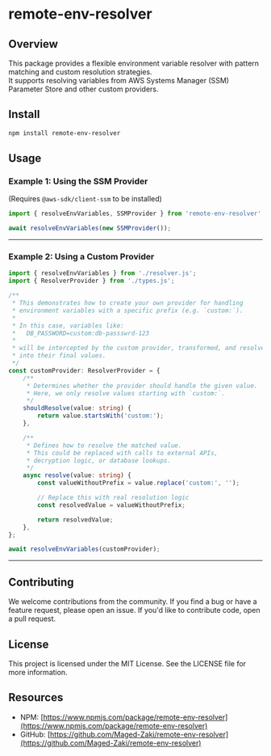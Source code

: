 # remote-env-resolver

## Overview

This package provides a flexible environment variable resolver with pattern matching and custom resolution strategies.  
It supports resolving variables from AWS Systems Manager (SSM) Parameter Store and other custom providers.

## Install

```bash
npm install remote-env-resolver
```

## Usage

### Example 1: Using the SSM Provider

(Requires `@aws-sdk/client-ssm` to be installed)

```typescript
import { resolveEnvVariables, SSMProvider } from 'remote-env-resolver';

await resolveEnvVariables(new SSMProvider());
```

---

### Example 2: Using a Custom Provider

```typescript
import { resolveEnvVariables } from './resolver.js';
import { ResolverProvider } from './types.js';

/**
 * This demonstrates how to create your own provider for handling
 * environment variables with a specific prefix (e.g. `custom:`).
 *
 * In this case, variables like:
 *   DB_PASSWORD=custom:db-passswrd-123
 *
 * will be intercepted by the custom provider, transformed, and resolved
 * into their final values.
 */
const customProvider: ResolverProvider = {
	/**
	 * Determines whether the provider should handle the given value.
	 * Here, we only resolve values starting with `custom:`.
	 */
	shouldResolve(value: string) {
		return value.startsWith('custom:');
	},

	/**
	 * Defines how to resolve the matched value.
	 * This could be replaced with calls to external APIs,
	 * decryption logic, or database lookups.
	 */
	async resolve(value: string) {
		const valueWithoutPrefix = value.replace('custom:', '');

		// Replace this with real resolution logic
		const resolvedValue = valueWithoutPrefix;

		return resolvedValue;
	},
};

await resolveEnvVariables(customProvider);
```

---

## Contributing

We welcome contributions from the community. If you find a bug or have a feature request, please open an issue.
If you'd like to contribute code, open a pull request.

## License

This project is licensed under the MIT License. See the LICENSE file for more information.

## Resources

- NPM: [https://www.npmjs.com/package/remote-env-resolver](https://www.npmjs.com/package/remote-env-resolver)
- GitHub: [https://github.com/Maged-Zaki/remote-env-resolver](https://github.com/Maged-Zaki/remote-env-resolver)
